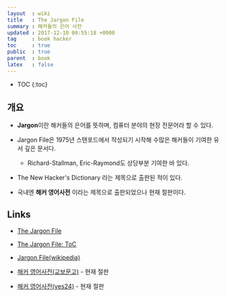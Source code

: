 ```yaml
---
layout  : wiki
title   : The Jargon File
summary : 해커들의 은어 사전
updated : 2017-12-10 00:55:18 +0900
tag     : book hacker
toc     : true
public  : true
parent  : book
latex   : false
---
```

* TOC
{:toc}

## 개요

* **Jargon**이란 해커들의 은어를 뜻하며, 컴퓨터 분야의 현장 전문어라 할 수 있다.
* Jargon File은 1975년 스탠포드에서 작성되기 시작해 수많은 해커들이 기여한 유서 깊은 문서다.
    * Richard-Stallman, Eric-Raymond도 상당부분 기여한 바 있다.

* The New Hacker's Dictionary 라는 제목으로 출판된 적이 있다.
* 국내엔 **해커 영어사전** 이라는 제목으로 출판되었으나 현재 절판이다.

## Links

* [The Jargon File](http://www.catb.org/~esr/jargon/)
* [The Jargon File: ToC](http://catb.org/jargon/html/)
* [Jargon File(wikipedia)](https://en.wikipedia.org/wiki/Jargon_File)

* [해커 영어사전(교보문고)](http://www.kyobobook.co.kr/product/detailViewKor.laf?mallGb=KOR&ejkGb=KOR&barcode=9788933604427) - 현재 절판
* [해커 영어사전(yes24)](http://www.yes24.com/24/goods/16424987) - 현재 절판
